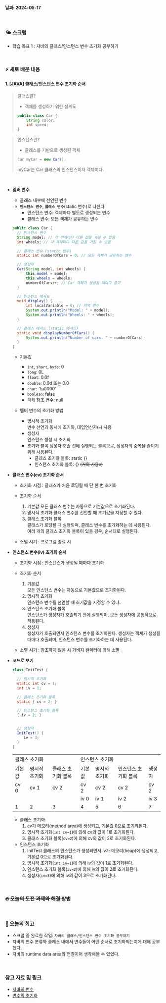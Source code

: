 #### 날짜: 2024-05-17

<br/>

### 🌤️ 스크럼

- 학습 목표 1 : 자바의 클래스/인스턴스 변수 초기화 공부하기

<br/>

### ⚡️ 새로 배운 내용

#### 1. [JAVA] 클래스/인스턴스 변수 초기화 순서

> 클래스란?
>
> - 객체를 생성하기 위한 설계도
>
> ```java
> public class Car {
>     String color;
>     int speed;
> }
> ```

> 인스턴스란?
>
> - 클래스를 기반으로 생성된 객체
>
> ```java
> Car myCar = new Car();
> ```
>
> myCar는 Car 클래스의 인스턴스이자 객체이다.

<br/>

- **멤버 변수**

  - 클래스 내부에 선언된 변수
  - **`인스턴스 변수`**, **`클래스 변수`**(static 변수)로 나뉜다.
    - 인스턴스 변수: 객체마다 별도로 생성되는 변수
    - 클래스 변수: 모든 객체가 공유하는 변수

  ```java
  public class Car {
    // 인스턴스 변수
    String model; // 각 객체마다 다른 값을 가질 수 있음
    int wheels; // 각 객체마다 다른 값을 가질 수 있음

    // 클래스 변수 (static 변수)
    static int numberOfCars = 0; // 모든 객체가 공유하는 변수

    // 생성자
    Car(String model, int wheels) {
        this.model = model;
        this.wheels = wheels;
        numberOfCars++; // Car 객체가 생성될 때마다 증가
    }

    // 인스턴스 메서드
    void display() {
        int localVariable = 0; // 지역 변수
        System.out.println("Model: " + model);
        System.out.println("Wheels: " + wheels);
    }

    // 클래스 메서드 (static 메서드)
    static void displayNumberOfCars() {
        System.out.println("Number of cars: " + numberOfCars);
    }
  }
  ```

  - 기본값

    - `int`, `short`, `byte`: 0
    - `long`: 0L
    - `float`: 0.0f
    - `double`: 0.0d 또는 0.0
    - `char`: '\u0000'
    - `boolean`: false
    - 객체 참조 변수: null

  - 멤버 변수의 초기화 방법
    - 명시적 초기화  
      변수 선언과 동시에 초기화, 대입연산자(`=`) 사용
    - 생성자  
      인스턴스 생성 시 초기화
    - 초기화 블록
      생성자 호출 전에 실행되는 블록으로, 생성자의 중복을 줄이기 위해 사용된다.
      - 클래스 초기화 블록: static {}
      - 인스턴스 초기화 블록: {} ~~(거의 사용x)~~

- **클래스 변수(cv) 초기화 순서**

  - 초기화 시점 : 클래스가 처음 로딩될 때 단 한 번 초기화

  - 초기화 순서

    1. 기본값
       모든 클래스 변수는 자동으로 기본값으로 초기화된다.
    2. 명시적 초기화
       클래스 변수를 선언할 때 초기값을 지정할 수 있다.
    3. 클래스 초기화 블록  
       클래스가 로딩될 때 실행되며, 클래스 변수를 초기화하는 데 사용된다.  
       여러 개의 클래스 초기화 블록이 있을 경우, 순서대로 실행된다.

  - 소멸 시기 : 프로그램 종료 시

- **인스턴스 변수(iv) 초기화 순서**

  - 초기화 시점 : 인스턴스가 생성될 때마다 초기화

  - 초기화 순서

    1. 기본값  
       모든 인스턴스 변수는 자동으로 기본값으로 초기화된다.
    2. 명시적 초기화  
       인스턴스 변수를 선언할 때 초기값을 지정할 수 있다.
    3. 인스턴스 초기화 블록  
       인스턴스가 생성자가 호출되기 전에 실행되며, 모든 생성자에 공통적으로 적용된다.
    4. 생성자  
       생성자가 호출되면서 인스턴스 변수를 초기화한다. 생성자는 객체가 생성될 때마다 호출되며, 인스턴스 변수를 초기화하는 데 사용된다.

  - 소멸 시기 : 참조하지 않을 시 가비지 컬렉터에 의해 소멸

- **코드로 보기**

  ```java
  class InitTest {

    // 명시적 초기화
    static int cv = 1;
    int iv = 1;

    // 클래스 초기화 블록
    static { cv = 2; }

    // 인스턴스 초기화 블록
    { iv = 2; }


    // 생성자
    InitTest() {
       iv = 3;
    }
  }
  ```

  <table>
  <tr>
    <td colspan="3">클래스 초기화</td>
    <td colspan="4">인스턴스 초기화</td>
  </tr>
  <tr>
    <td>기본값</td>
    <td>명시적 초기화</td>
    <td>클래스 초기화 블록</td>
    <td>기본값</td>
    <td>명시적 초기화</td>
    <td>인스턴스 초기화 블록</td>
    <td>생성자</td>
  </tr>
  <tr>
    <td>cv 0</td>
    <td>cv 1</td>
    <td>cv 2</td>
    <td>cv 2</td>
    <td>cv 2</td>
    <td>cv 2</td>
    <td>cv 2</td>
  </tr>
  <tr>
    <td></td>
    <td></td>
    <td></td>
    <td>iv 0</td>
    <td>iv 1</td>
    <td>iv 2</td>
    <td>iv 3</td>
  </tr>
  <tr>
    <td>1</td>
    <td>2</td>
    <td>3</td>
    <td>4</td>
    <td>5</td>
    <td>6</td>
    <td>7</td>
  </table>

  - 클래스 초기화
    1. cv가 메모리(method area)에 생성되고, 기본값 0으로 초기화된다.
    2. 명시적 초기화(`int cv=1`)에 의해 cv의 값이 1로 초기화된다.
    3. 클래스 초기화 블록(`cv=2`)에 의해 cv의 값이 2로 초기화된다.
  - 인스턴스 초기화
    1. InitTest 클래스의 인스턴스가 생성되면서 iv가 메모리(heap)에 생성되고, 기본값 0으로 초기화된다.
    2. 명시적 초기화(`int iv=1`)에 의해 iv의 값이 1로 초기화된다.
    3. 인스턴스 초기화 블록(`iv=2`)에 의해 iv의 값이 2로 초기화된다.
    4. 생성자(`iv=3`)에 의해 iv의 값이 3으로 초기화된다.

<br/>

### ~~🔥 오늘의 도전 과제와 해결 방법~~

<br/>

### 🤔 오늘의 회고

- 스크럼 중 완료한 작업: `자바의 클래스/인스턴스 변수 초기화 공부하기`
- 자바의 변수 분류와 클래스 내에서 변수들이 어떤 순서로 초기화되는지에 대해 공부했다.
- 자바의 runtime data area와 연결지어 생각해볼 수 있었다.

<br/>

### 참고 자료 및 링크

- [자바의 변수](https://developer-r.tistory.com/38)
- [변수의 초기화](https://medium.com/j-m-park/%EB%B3%80%EC%88%98%EC%9D%98-%EC%B4%88%EA%B8%B0%ED%99%94-initializing-variables-ac7f40b17ec8)
